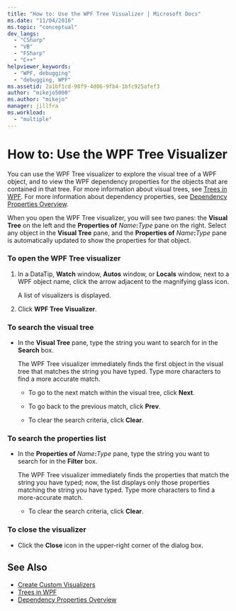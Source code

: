 ```yaml
---
title: "How to: Use the WPF Tree Visualizer | Microsoft Docs"
ms.date: "11/04/2016"
ms.topic: "conceptual"
dev_langs:
  - "CSharp"
  - "VB"
  - "FSharp"
  - "C++"
helpviewer_keywords:
  - "WPF, debugging"
  - "debugging, WPF"
ms.assetid: 2a1bf1cd-90f9-4d06-9fb4-1bfc925afef3
author: "mikejo5000"
ms.author: "mikejo"
manager: jillfra
ms.workload:
  - "multiple"
---
```

# How to: Use the WPF Tree Visualizer
You can use the WPF Tree visualizer to explore the visual tree of a WPF object, and to view the WPF dependency properties for the objects that are contained in that tree. For more information about visual trees, see [Trees in WPF](/dotnet/framework/wpf/advanced/trees-in-wpf). For more information about dependency properties, see [Dependency Properties Overview](/dotnet/framework/wpf/advanced/dependency-properties-overview).

 When you open the WPF Tree visualizer, you will see two panes: the **Visual Tree** on the left and the **Properties of** _Name_**:**_Type_ pane on the right. Select any object in the **Visual Tree** pane, and the **Properties of** _Name_**:**_Type_ pane is automatically updated to show the properties for that object.

### To open the WPF Tree visualizer

1. In a DataTip, **Watch** window, **Autos** window, or **Locals** window, next to a WPF object name, click the arrow adjacent to the magnifying glass icon.

     A list of visualizers is displayed.

2. Click **WPF Tree Visualizer**.

### To search the visual tree

-   In the **Visual Tree** pane, type the string you want to search for in the **Search** box.

     The WPF Tree visualizer immediately finds the first object in the visual tree that matches the string you have typed. Type more characters to find a more accurate match.

    -   To go to the next match within the visual tree, click **Next**.

    -   To go back to the previous match, click **Prev**.

    -   To clear the search criteria, click **Clear**.

### To search the properties list

-   In the **Properties of** _Name_**:**_Type_ pane, type the string you want to search for in the **Filter** box.

     The WPF Tree visualizer immediately finds the properties that match the string you have typed; now, the list displays only those properties matching the string you have typed. Type more characters to find a more-accurate match.

    -   To clear the search criteria, click **Clear**.

### To close the visualizer

-   Click the **Close** icon in the upper-right corner of the dialog box.

## See Also
- [Create Custom Visualizers](../debugger/create-custom-visualizers-of-data.md)
- [Trees in WPF](/dotnet/framework/wpf/advanced/trees-in-wpf)
- [Dependency Properties Overview](/dotnet/framework/wpf/advanced/dependency-properties-overview)
